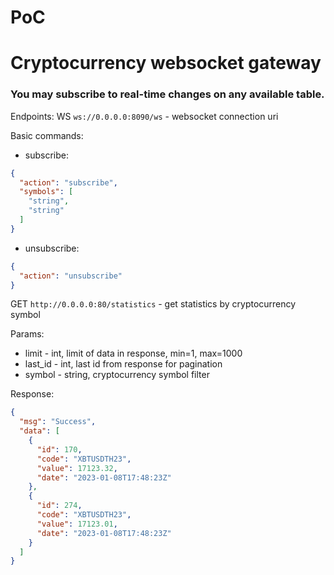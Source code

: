 # PoC
# Cryptocurrency websocket gateway

### You may subscribe to real-time changes on any available table.

Endpoints:
WS `ws://0.0.0.0:8090/ws` - websocket connection uri

Basic commands:

- subscribe:

```json
{
  "action": "subscribe",
  "symbols": [
    "string",
    "string"
  ]
}
```

- unsubscribe:

```json
{
  "action": "unsubscribe"
}
```

GET `http://0.0.0.0:80/statistics` - get statistics by cryptocurrency symbol

Params:

* limit - int, limit of data in response, min=1, max=1000
* last_id - int, last id from response for pagination
* symbol - string, cryptocurrency symbol filter

Response:

```json
{
  "msg": "Success",
  "data": [
    {
      "id": 170,
      "code": "XBTUSDTH23",
      "value": 17123.32,
      "date": "2023-01-08T17:48:23Z"
    },
    {
      "id": 274,
      "code": "XBTUSDTH23",
      "value": 17123.01,
      "date": "2023-01-08T17:48:23Z"
    }
  ]
}
```
